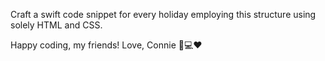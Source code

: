 Craft a swift code snippet for every holiday employing this structure using solely HTML and CSS.

Happy coding, my friends! Love, Connie 🚀💻❤️





